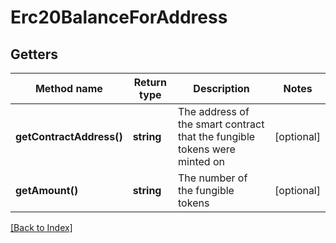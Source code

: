 # Erc20BalanceForAddress

## Getters

Method name | Return type | Description | Notes
------------ | ------------- | ------------- | -------------
**getContractAddress()** | **string** | The address of the smart contract that the fungible tokens were minted on | [optional]
**getAmount()** | **string** | The number of the fungible tokens | [optional]

[[Back to Index]](../index.md)
